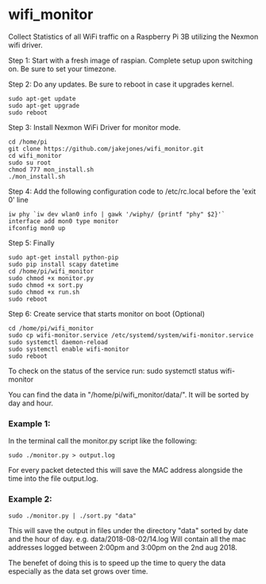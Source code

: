# wifi_monitor
Collect Statistics of all WiFi traffic on a Raspberry Pi 3B utilizing the Nexmon wifi driver.

Step 1: 
    Start with a fresh image of raspian. 
    Complete setup upon switching on. Be sure to set your timezone.
    
Step 2: Do any updates. Be sure to reboot in case it upgrades kernel.

    sudo apt-get update
    sudo apt-get upgrade
    sudo reboot

Step 3: Install Nexmon WiFi Driver for monitor mode.

    cd /home/pi
    git clone https://github.com/jakejones/wifi_monitor.git
    cd wifi_monitor
    sudo su root
    chmod 777 mon_install.sh
    ./mon_install.sh

Step 4: Add the following configuration code to /etc/rc.local before the 'exit 0' line

    iw phy `iw dev wlan0 info | gawk '/wiphy/ {printf "phy" $2}'` interface add mon0 type monitor
    ifconfig mon0 up

Step 5: Finally

    sudo apt-get install python-pip
    sudo pip install scapy datetime
    cd /home/pi/wifi_monitor
    sudo chmod +x monitor.py
    sudo chmod +x sort.py
    sudo chmod +x run.sh
    sudo reboot

Step 6: Create service that starts monitor on boot (Optional)

    cd /home/pi/wifi_monitor
    sudo cp wifi-monitor.service /etc/systemd/system/wifi-monitor.service
    sudo systemctl daemon-reload
    sudo systemctl enable wifi-monitor
    sudo reboot

To check on the status of the service run:
    sudo systemctl status wifi-monitor

You can find the data in "/home/pi/wifi_monitor/data/". It will be sorted by day and hour.



### Example 1:
In the terminal call the monitor.py script like the following:

    sudo ./monitor.py > output.log

For every packet detected this will save the MAC address alongside the time into the file output.log.

### Example 2:

    sudo ./monitor.py | ./sort.py "data" 

This will save the output in files under the directory "data" sorted by date and the hour of day. e.g.
    data/2018-08-02/14.log
Will contain all the mac addresses logged between 2:00pm and 3:00pm on the 2nd aug 2018.

The benefet of doing this is to speed up the time to query the data especially as the data set grows over time.
